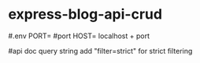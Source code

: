 # express-blog-api-crud

#.env 
PORT= #port
HOST= localhost + port

#api doc
query string add "filter=strict" for strict filtering
